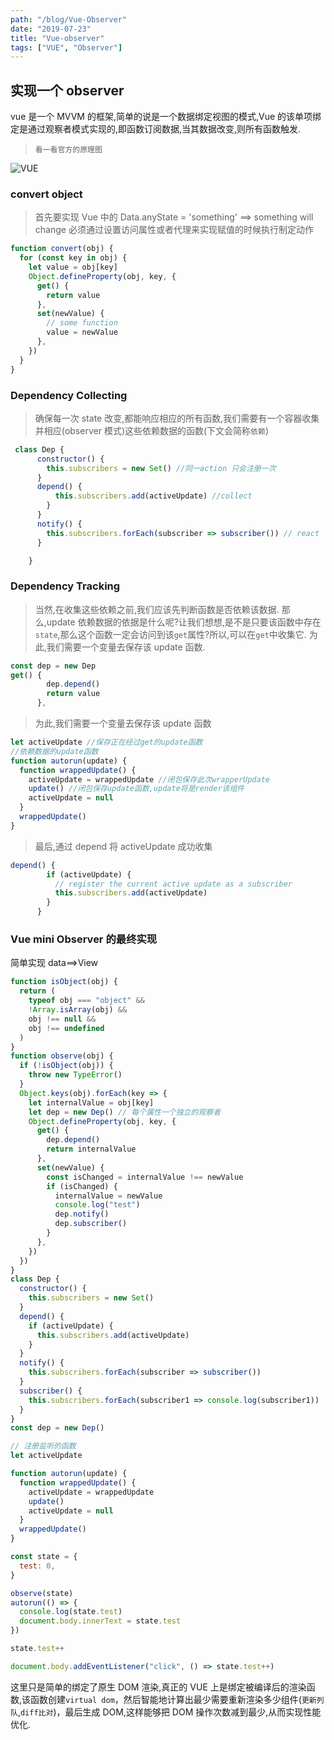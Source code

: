```yaml
---
path: "/blog/Vue-Observer"
date: "2019-07-23"
title: "Vue-observer"
tags: ["VUE", "Observer"]
---
```


>

## 实现一个 observer

vue 是一个 MVVM 的框架,简单的说是一个数据绑定视图的模式,Vue 的该单项绑定是通过观察者模式实现的,即函数订阅数据,当其数据改变,则所有函数触发.

>     看一看官方的原理图

![VUE](https://cn.vuejs.org/images/data.png)

### convert object

> 首先要实现 Vue 中的 Data.anyState = 'something' ==> something will change
> 必须通过设置访问属性或者代理来实现赋值的时候执行制定动作

```js
function convert(obj) {
  for (const key in obj) {
    let value = obj[key]
    Object.defineProperty(obj, key, {
      get() {
        return value
      },
      set(newValue) {
        // some function
        value = newValue
      },
    })
  }
}
```

### Dependency Collecting

> 确保每一次 state 改变,都能响应相应的所有函数,我们需要有一个容器收集并相应(observer 模式)这些依赖数据的函数(下文会简称`依赖`)

```js
 class Dep {
      constructor() {
        this.subscribers = new Set() //同一action 只会注册一次
      }
      depend() {
          this.subscribers.add(activeUpdate) //collect
        }
      }
      notify() {
        this.subscribers.forEach(subscriber => subscriber()) // react
      }

    }
```

### Dependency Tracking

> 当然,在收集这些依赖之前,我们应该先判断函数是否依赖该数据.
> 那么,update 依赖数据的依据是什么呢?让我们想想,是不是只要该函数中存在`state`,那么这个函数一定会访问到该`get`属性?所以,可以在`get`中收集它.
> 为此,我们需要一个变量去保存该 update 函数.

```js
const dep = new Dep
get() {
        dep.depend()
        return value
      },
```

> 为此,我们需要一个变量去保存该 update 函数

```js
let activeUpdate //保存正在经过get的update函数
//依赖数据的update函数
function autorun(update) {
  function wrappedUpdate() {
    activeUpdate = wrappedUpdate //闭包保存此次wrapperUpdate
    update() //闭包保存update函数,update将是render该组件
    activeUpdate = null
  }
  wrappedUpdate()
}
```

> 最后,通过 depend 将 activeUpdate 成功收集

```js
depend() {
        if (activeUpdate) {
          // register the current active update as a subscriber
          this.subscribers.add(activeUpdate)
        }
      }
```

### Vue mini Observer 的最终实现

简单实现 data==>View

```js
function isObject(obj) {
  return (
    typeof obj === "object" &&
    !Array.isArray(obj) &&
    obj !== null &&
    obj !== undefined
  )
}
function observe(obj) {
  if (!isObject(obj)) {
    throw new TypeError()
  }
  Object.keys(obj).forEach(key => {
    let internalValue = obj[key]
    let dep = new Dep() // 每个属性一个独立的观察者
    Object.defineProperty(obj, key, {
      get() {
        dep.depend()
        return internalValue
      },
      set(newValue) {
        const isChanged = internalValue !== newValue
        if (isChanged) {
          internalValue = newValue
          console.log("test")
          dep.notify()
          dep.subscriber()
        }
      },
    })
  })
}
class Dep {
  constructor() {
    this.subscribers = new Set()
  }
  depend() {
    if (activeUpdate) {
      this.subscribers.add(activeUpdate)
    }
  }
  notify() {
    this.subscribers.forEach(subscriber => subscriber())
  }
  subscriber() {
    this.subscribers.forEach(subscriber1 => console.log(subscriber1))
  }
}
const dep = new Dep()

// 注册监听的函数
let activeUpdate

function autorun(update) {
  function wrappedUpdate() {
    activeUpdate = wrappedUpdate
    update()
    activeUpdate = null
  }
  wrappedUpdate()
}

const state = {
  test: 0,
}

observe(state)
autorun(() => {
  console.log(state.test)
  document.body.innerText = state.test
})

state.test++

document.body.addEventListener("click", () => state.test++)
```

这里只是简单的绑定了原生 DOM 渲染,真正的 VUE 上是绑定被编译后的渲染函数,该函数创建`virtual dom`，然后智能地计算出最少需要重新渲染多少组件(`更新列队`,`diff比对`)，最后生成 DOM,这样能够把 DOM 操作次数减到最少,从而实现性能优化.
